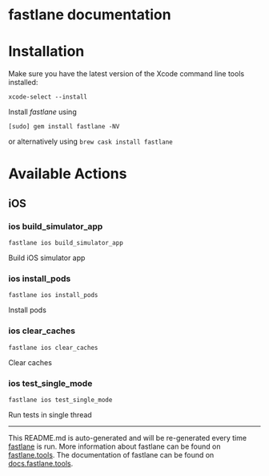 fastlane documentation
================
# Installation

Make sure you have the latest version of the Xcode command line tools installed:

```
xcode-select --install
```

Install _fastlane_ using
```
[sudo] gem install fastlane -NV
```
or alternatively using `brew cask install fastlane`

# Available Actions
## iOS
### ios build_simulator_app
```
fastlane ios build_simulator_app
```
Build iOS simulator app
### ios install_pods
```
fastlane ios install_pods
```
Install pods
### ios clear_caches
```
fastlane ios clear_caches
```
Clear caches
### ios test_single_mode
```
fastlane ios test_single_mode
```
Run tests in single thread

----

This README.md is auto-generated and will be re-generated every time [fastlane](https://fastlane.tools) is run.
More information about fastlane can be found on [fastlane.tools](https://fastlane.tools).
The documentation of fastlane can be found on [docs.fastlane.tools](https://docs.fastlane.tools).
